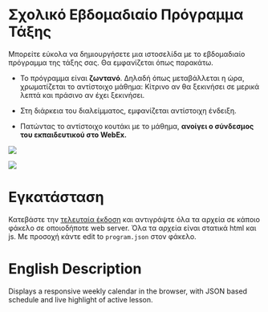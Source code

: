 # Σχολικό Εβδομαδιαίο Πρόγραμμα Τάξης

Μπορείτε εύκολα να δημιουργήσετε μια ιστοσελίδα με το εβδομαδιαίο πρόγραμμα της τάξης σας. Θα εμφανίζεται όπως παρακάτω.

- Το πρόγραμμα είναι **ζωντανό**. Δηλαδή όπως μεταβάλλεται η ώρα, χρωματίζεται το αντίστοιχο μάθημα: Κίτρινο αν θα ξεκινήσει σε μερικά λεπτά και πράσινο αν έχει ξεκινήσει. 

- Στη διάρκεια του διαλείμματος, εμφανίζεται αντίστοιχη ένδειξη.

- Πατώντας το αντίστοιχο κουτάκι με το μάθημα, **ανοίγει ο σύνδεσμος του εκπαιδευτικού στο WebEx.**

  

![](https://i.imgur.com/WfSJtvO.jpg)

![](https://i.imgur.com/RsqzFdY.jpg)



# Εγκατάσταση

Κατεβάστε την [τελευταία έκδοση](https://github.com/hakakou/school-program/releases/) και αντιγράψτε όλα τα αρχεία σε κάποιο φάκελο σε οποιοδήποτε web server. Όλα τα αρχεία είναι στατικά html και js. Με προσοχή κάντε edit to ```program.json``` στον φάκελο.

# English Description

Displays a responsive weekly calendar in the browser, with JSON based schedule and live highlight of active lesson.